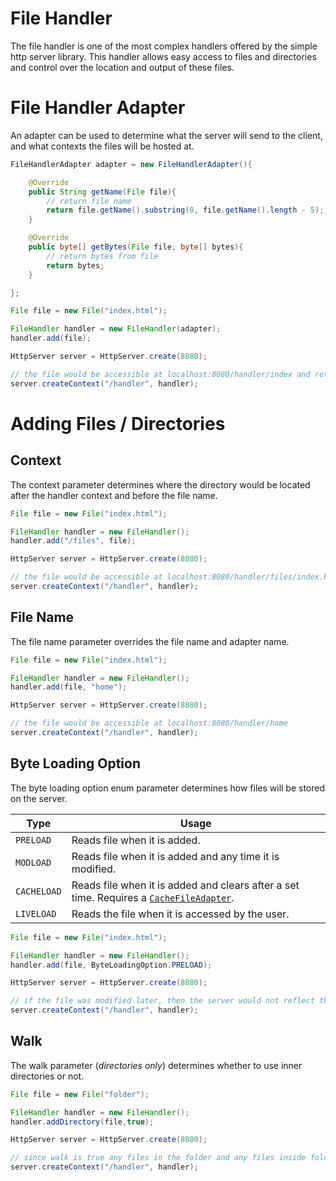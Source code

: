 # File Handler

The file handler is one of the most complex handlers offered by the simple http server library. This handler allows easy access to files and directories and control over the location and output of these files.

<!-- adapter -->
# File Handler Adapter

An adapter can be used to determine what the server will send to the client, and what contexts the files will be hosted at.

```java
FileHandlerAdapter adapter = new FileHandlerAdapter(){

    @Override
    public String getName(File file){
        // return file name
        return file.getName().substring(0, file.getName().length - 5);
    }

    @Override
    public byte[] getBytes(File file, byte[] bytes){
        // return bytes from file
        return bytes;
    }

};

File file = new File("index.html");

FileHandler handler = new FileHandler(adapter);
handler.add(file);

HttpServer server = HttpServer.create(8080);

// the file would be accessible at localhost:8080/handler/index and return the content of that file
server.createContext("/handler", handler);
```

<!-- add -->
# Adding Files / Directories

## Context

The context parameter determines where the directory would be located after the handler context and before the file name.

```java
File file = new File("index.html");

FileHandler handler = new FileHandler();
handler.add("/files", file);

HttpServer server = HttpServer.create(8080);

// the file would be accessible at localhost:8080/handler/files/index.html
server.createContext("/handler", handler);
```

## File Name

The file name parameter overrides the file name and adapter name.

```java
File file = new File("index.html");

FileHandler handler = new FileHandler();
handler.add(file, "home");

HttpServer server = HttpServer.create(8080);

// the file would be accessible at localhost:8080/handler/home
server.createContext("/handler", handler);
```

## Byte Loading Option

The byte loading option enum parameter determines how files will be stored on the server.

|Type|Usage|
|---|---|
|`PRELOAD`|Reads file when it is added.|
|`MODLOAD`|Reads file when it is added and any time it is modified.|
|`CACHELOAD`|Reads file when it is added and clears after a set time. Requires a [`CacheFileAdapter`](https://docs.kttdevelopment.com/simplehttpserver/com/kttdevelopment/simplehttpserver/handler/CacheFileAdapter.html).|
|`LIVELOAD`|Reads the file when it is accessed by the user.|

```java
File file = new File("index.html");

FileHandler handler = new FileHandler();
handler.add(file, ByteLoadingOption.PRELOAD);

HttpServer server = HttpServer.create(8080);

// if the file was modified later, then the server would not reflect the change
server.createContext("/handler", handler);
```

## Walk

The walk parameter (*directories only*) determines whether to use inner directories or not.

```java
File file = new File("folder");

FileHandler handler = new FileHandler();
handler.addDirectory(file,true);

HttpServer server = HttpServer.create(8080);

// since walk is true any files in the folder and any files inside folders in that folder would be accessible
server.createContext("/handler", handler);
```